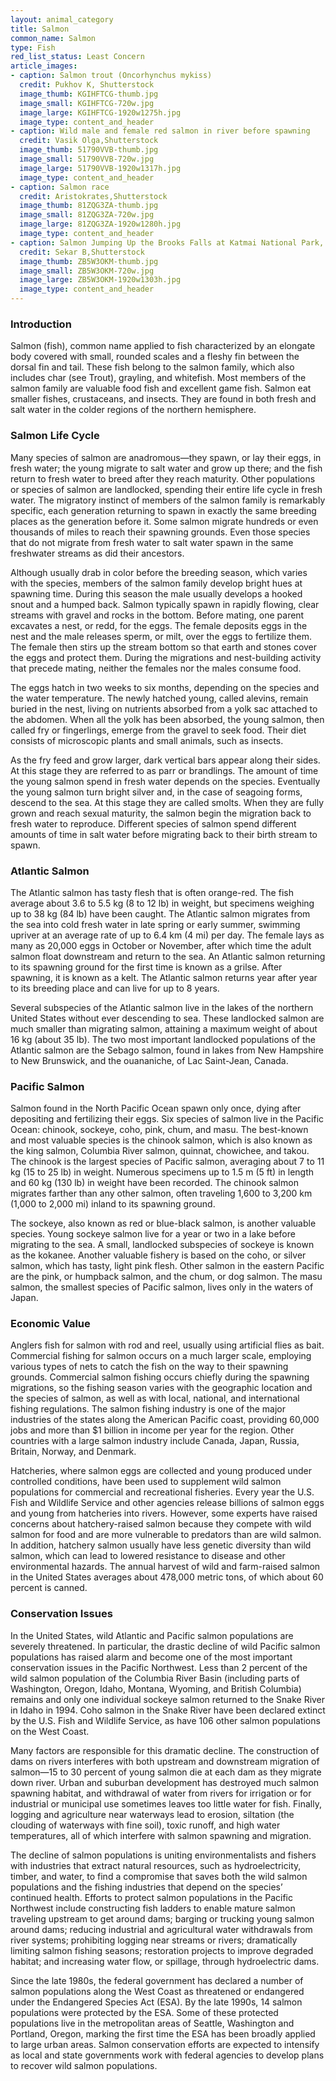 ```yaml
---
layout: animal_category
title: Salmon
common_name: Salmon
type: Fish
red_list_status: Least Concern
article_images:
- caption: Salmon trout (Oncorhynchus mykiss)
  credit: Pukhov K, Shutterstock
  image_thumb: KGIHFTCG-thumb.jpg
  image_small: KGIHFTCG-720w.jpg
  image_large: KGIHFTCG-1920w1275h.jpg
  image_type: content_and_header
- caption: Wild male and female red salmon in river before spawning
  credit: Vasik Olga,Shutterstock
  image_thumb: 51790VVB-thumb.jpg
  image_small: 51790VVB-720w.jpg
  image_large: 51790VVB-1920w1317h.jpg
  image_type: content_and_header
- caption: Salmon race
  credit: Aristokrates,Shutterstock
  image_thumb: 81ZQG3ZA-thumb.jpg
  image_small: 81ZQG3ZA-720w.jpg
  image_large: 81ZQG3ZA-1920w1280h.jpg
  image_type: content_and_header
- caption: Salmon Jumping Up the Brooks Falls at Katmai National Park, Alaska
  credit: Sekar B,Shutterstock
  image_thumb: ZB5W3OKM-thumb.jpg
  image_small: ZB5W3OKM-720w.jpg
  image_large: ZB5W3OKM-1920w1303h.jpg
  image_type: content_and_header
---
```


### Introduction

Salmon (fish), common name applied to fish characterized by an elongate body covered with small, rounded scales and a fleshy fin between the dorsal fin and tail. These fish belong to the salmon family, which also includes char (see Trout), grayling, and whitefish. Most members of the salmon family are valuable food fish and excellent game fish. Salmon eat smaller fishes, crustaceans, and insects. They are found in both fresh and salt water in the colder regions of the northern hemisphere.

### Salmon Life Cycle

Many species of salmon are anadromous—they spawn, or lay their eggs, in fresh water; the young migrate to salt water and grow up there; and the fish return to fresh water to breed after they reach maturity. Other populations or species of salmon are landlocked, spending their entire life cycle in fresh water. The migratory instinct of members of the salmon family is remarkably specific, each generation returning to spawn in exactly the same breeding places as the generation before it. Some salmon migrate hundreds or even thousands of miles to reach their spawning grounds. Even those species that do not migrate from fresh water to salt water spawn in the same freshwater streams as did their ancestors. 

Although usually drab in color before the breeding season, which varies with the species, members of the salmon family develop bright hues at spawning time. During this season the male usually develops a hooked snout and a humped back. Salmon typically spawn in rapidly flowing, clear streams with gravel and rocks in the bottom. Before mating, one parent excavates a nest, or redd, for the eggs. The female deposits eggs in the nest and the male releases sperm, or milt, over the eggs to fertilize them. The female then stirs up the stream bottom so that earth and stones cover the eggs and protect them. During the migrations and nest-building activity that precede mating, neither the females nor the males consume food. 

The eggs hatch in two weeks to six months, depending on the species and the water temperature. The newly hatched young, called alevins, remain buried in the nest, living on nutrients absorbed from a yolk sac attached to the abdomen. When all the yolk has been absorbed, the young salmon, then called fry or fingerlings, emerge from the gravel to seek food. Their diet consists of microscopic plants and small animals, such as insects. 

As the fry feed and grow larger, dark vertical bars appear along their sides. At this stage they are referred to as parr or brandlings. The amount of time the young salmon spend in fresh water depends on the species. Eventually the young salmon turn bright silver and, in the case of seagoing forms, descend to the sea. At this stage they are called smolts. When they are fully grown and reach sexual maturity, the salmon begin the migration back to fresh water to reproduce. Different species of salmon spend different amounts of time in salt water before migrating back to their birth stream to spawn.

### Atlantic Salmon

The Atlantic salmon has tasty flesh that is often orange-red. The fish average about 3.6 to 5.5 kg (8 to 12 lb) in weight, but specimens weighing up to 38 kg (84 lb) have been caught. The Atlantic salmon migrates from the sea into cold fresh water in late spring or early summer, swimming upriver at an average rate of up to 6.4 km (4 mi) per day. The female lays as many as 20,000 eggs in October or November, after which time the adult salmon float downstream and return to the sea. An Atlantic salmon returning to its spawning ground for the first time is known as a grilse. After spawning, it is known as a kelt. The Atlantic salmon returns year after year to its breeding place and can live for up to 8 years. 

Several subspecies of the Atlantic salmon live in the lakes of the northern United States without ever descending to sea. These landlocked salmon are much smaller than migrating salmon, attaining a maximum weight of about 16 kg (about 35 lb). The two most important landlocked populations of the Atlantic salmon are the Sebago salmon, found in lakes from New Hampshire to New Brunswick, and the ouananiche, of Lac Saint-Jean, Canada.

### Pacific Salmon

Salmon found in the North Pacific Ocean spawn only once, dying after depositing and fertilizing their eggs. Six species of salmon live in the Pacific Ocean: chinook, sockeye, coho, pink, chum, and masu. The best-known and most valuable species is the chinook salmon, which is also known as the king salmon, Columbia River salmon, quinnat, chowichee, and takou. The chinook is the largest species of Pacific salmon, averaging about 7 to 11 kg (15 to 25 lb) in weight. Numerous specimens up to 1.5 m (5 ft) in length and 60 kg (130 lb) in weight have been recorded. The chinook salmon migrates farther than any other salmon, often traveling 1,600 to 3,200 km (1,000 to 2,000 mi) inland to its spawning ground. 

The sockeye, also known as red or blue-black salmon, is another valuable species. Young sockeye salmon live for a year or two in a lake before migrating to the sea. A small, landlocked subspecies of sockeye is known as the kokanee. Another valuable fishery is based on the coho, or silver salmon, which has tasty, light pink flesh. Other salmon in the eastern Pacific are the pink, or humpback salmon, and the chum, or dog salmon. The masu salmon, the smallest species of Pacific salmon, lives only in the waters of Japan. 

### Economic Value

Anglers fish for salmon with rod and reel, usually using artificial flies as bait. Commercial fishing for salmon occurs on a much larger scale, employing various types of nets to catch the fish on the way to their spawning grounds. Commercial salmon fishing occurs chiefly during the spawning migrations, so the fishing season varies with the geographic location and the species of salmon, as well as with local, national, and international fishing regulations. The salmon fishing industry is one of the major industries of the states along the American Pacific coast, providing 60,000 jobs and more than $1 billion in income per year for the region. Other countries with a large salmon industry include Canada, Japan, Russia, Britain, Norway, and Denmark. 

Hatcheries, where salmon eggs are collected and young produced under controlled conditions, have been used to supplement wild salmon populations for commercial and recreational fisheries. Every year the U.S. Fish and Wildlife Service and other agencies release billions of salmon eggs and young from hatcheries into rivers. However, some experts have raised concerns about hatchery-raised salmon because they compete with wild salmon for food and are more vulnerable to predators than are wild salmon. In addition, hatchery salmon usually have less genetic diversity than wild salmon, which can lead to lowered resistance to disease and other environmental hazards. The annual harvest of wild and farm-raised salmon in the United States averages about 478,000 metric tons, of which about 60 percent is canned.

### Conservation Issues

In the United States, wild Atlantic and Pacific salmon populations are severely threatened. In particular, the drastic decline of wild Pacific salmon populations has raised alarm and become one of the most important conservation issues in the Pacific Northwest. Less than 2 percent of the wild salmon population of the Columbia River Basin (including parts of Washington, Oregon, Idaho, Montana, Wyoming, and British Columbia) remains and only one individual sockeye salmon returned to the Snake River in Idaho in 1994. Coho salmon in the Snake River have been declared extinct by the U.S. Fish and Wildlife Service, as have 106 other salmon populations on the West Coast.

Many factors are responsible for this dramatic decline. The construction of dams on rivers interferes with both upstream and downstream migration of salmon—15 to 30 percent of young salmon die at each dam as they migrate down river. Urban and suburban development has destroyed much salmon spawning habitat, and withdrawal of water from rivers for irrigation or for industrial or municipal use sometimes leaves too little water for fish. Finally, logging and agriculture near waterways lead to erosion, siltation (the clouding of waterways with fine soil), toxic runoff, and high water temperatures, all of which interfere with salmon spawning and migration.

The decline of salmon populations is uniting environmentalists and fishers with industries that extract natural resources, such as hydroelectricity, timber, and water, to find a compromise that saves both the wild salmon populations and the fishing industries that depend on the species’ continued health. Efforts to protect salmon populations in the Pacific Northwest include constructing fish ladders to enable mature salmon traveling upstream to get around dams; barging or trucking young salmon around dams; reducing industrial and agricultural water withdrawals from river systems; prohibiting logging near streams or rivers; dramatically limiting salmon fishing seasons; restoration projects to improve degraded habitat; and increasing water flow, or spillage, through hydroelectric dams.

Since the late 1980s, the federal government has declared a number of salmon populations along the West Coast as threatened or endangered under the Endangered Species Act (ESA). By the late 1990s, 14 salmon populations were protected by the ESA. Some of these protected populations live in the metropolitan areas of Seattle, Washington and Portland, Oregon, marking the first time the ESA has been broadly applied to large urban areas. Salmon conservation efforts are expected to intensify as local and state governments work with federal agencies to develop plans to recover wild salmon populations.